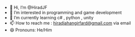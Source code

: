 - 👋 Hi, I’m @HiradJF
- 👀 I’m interested in programming and game development
- 🌱 I’m currently learning c# , python , unity
- 📫 How to reach me : hiradjahangirfard@gmail.com via email
- 😄 Pronouns: He/Him
<!--- 💞️ I’m looking to collaborate on ... --->
<!--- - ⚡ Fun fact: ... --->

<!---
HiradJF/HiradJF is a ✨ special ✨ repository because its `README.md` (this file) appears on your GitHub profile.
You can click the Preview link to take a look at your changes.
--->
